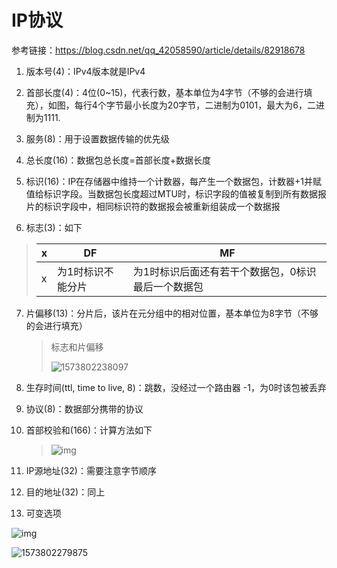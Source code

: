 # IP协议

参考链接：https://blog.csdn.net/qq_42058590/article/details/82918678

1. 版本号(4)：IPv4版本就是IPv4

2. 首部长度(4)：4位(0~15)，代表行数，基本单位为4字节（不够的会进行填充），如图，每行4个字节最小长度为20字节，二进制为0101，最大为6，二进制为1111.

3. 服务(8)：用于设置数据传输的优先级

4. 总长度(16)：数据包总长度=首部长度+数据长度

5. 标识(16)：IP在存储器中维持一个计数器，每产生一个数据包，计数器+1并赋值给标识字段。当数据包长度超过MTU时，标识字段的值被复制到所有数据报片的标识字段中，相同标识符的数据报会被重新组装成一个数据报

6. 标志(3)：如下

> | x    | DF                | MF                                                 |
> | ---- | ----------------- | -------------------------------------------------- |
> | x    | 为1时标识不能分片 | 为1时标识后面还有若干个数据包，0标识最后一个数据包 |

7. 片偏移(13)：分片后，该片在元分组中的相对位置，基本单位为8字节（不够的会进行填充）

   > 标志和片偏移
   >
   > ![1573802238097](C:\Users\E10S\AppData\Roaming\Typora\typora-user-images\1573802238097.png)

8. 生存时间(ttl, time to live, 8)：跳数，没经过一个路由器 -1，为0时该包被丢弃

9. 协议(8)：数据部分携带的协议

10. 首部校验和(166)：计算方法如下

    > ![img](https://img-blog.csdn.net/20181001232754493?watermark/2/text/aHR0cHM6Ly9ibG9nLmNzZG4ubmV0L3FxXzQyMDU4NTkw/font/5a6L5L2T/fontsize/400/fill/I0JBQkFCMA==/dissolve/70)

11. IP源地址(32)：需要注意字节顺序
12. 目的地址(32)：同上
13. 可变选项

![img](https://img-blog.csdn.net/20181001210317800?watermark/2/text/aHR0cHM6Ly9ibG9nLmNzZG4ubmV0L3FxXzQyMDU4NTkw/font/5a6L5L2T/fontsize/400/fill/I0JBQkFCMA==/dissolve/70)

![1573802279875](C:\Users\E10S\AppData\Roaming\Typora\typora-user-images\1573802279875.png)
